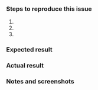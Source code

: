 ### Steps to reproduce this issue

1. 
2. 
3. 

### Expected result



### Actual result



### Notes and screenshots


